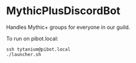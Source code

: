 # MythicPlusDiscordBot
Handles Mythic+ groups for everyone in our guild.

To run on pibot.local:
```
ssh tytanium@pibot.local
./launcher.sh
```